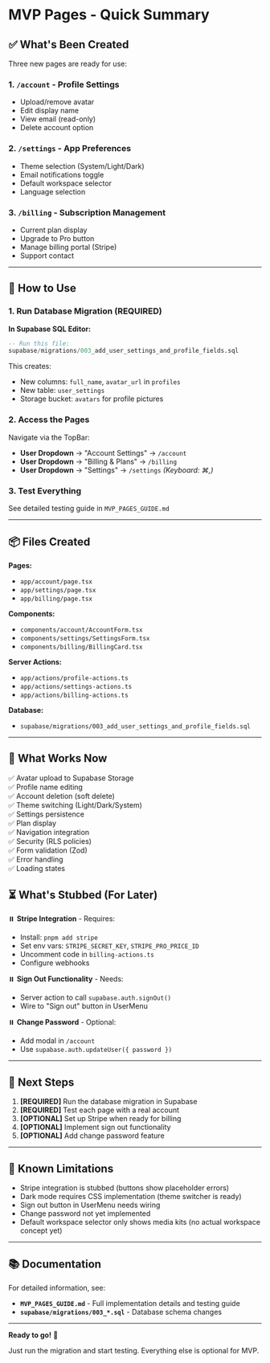 # MVP Pages - Quick Summary

## ✅ What's Been Created

Three new pages are ready for use:

### 1. **`/account`** - Profile Settings
- Upload/remove avatar
- Edit display name
- View email (read-only)
- Delete account option

### 2. **`/settings`** - App Preferences
- Theme selection (System/Light/Dark)
- Email notifications toggle
- Default workspace selector
- Language selection

### 3. **`/billing`** - Subscription Management
- Current plan display
- Upgrade to Pro button
- Manage billing portal (Stripe)
- Support contact

---

## 🚀 How to Use

### 1. Run Database Migration (REQUIRED)

**In Supabase SQL Editor:**
```sql
-- Run this file:
supabase/migrations/003_add_user_settings_and_profile_fields.sql
```

This creates:
- New columns: `full_name`, `avatar_url` in `profiles`
- New table: `user_settings`
- Storage bucket: `avatars` for profile pictures

### 2. Access the Pages

Navigate via the TopBar:
- **User Dropdown** → "Account Settings" → `/account`
- **User Dropdown** → "Billing & Plans" → `/billing`
- **User Dropdown** → "Settings" → `/settings` *(Keyboard: ⌘,)*

### 3. Test Everything

See detailed testing guide in `MVP_PAGES_GUIDE.md`

---

## 📦 Files Created

**Pages:**
- `app/account/page.tsx`
- `app/settings/page.tsx`
- `app/billing/page.tsx`

**Components:**
- `components/account/AccountForm.tsx`
- `components/settings/SettingsForm.tsx`
- `components/billing/BillingCard.tsx`

**Server Actions:**
- `app/actions/profile-actions.ts`
- `app/actions/settings-actions.ts`
- `app/actions/billing-actions.ts`

**Database:**
- `supabase/migrations/003_add_user_settings_and_profile_fields.sql`

---

## 🔧 What Works Now

✅ Avatar upload to Supabase Storage  
✅ Profile name editing  
✅ Account deletion (soft delete)  
✅ Theme switching (Light/Dark/System)  
✅ Settings persistence  
✅ Plan display  
✅ Navigation integration  
✅ Security (RLS policies)  
✅ Form validation (Zod)  
✅ Error handling  
✅ Loading states  

## ⏳ What's Stubbed (For Later)

⏸️ **Stripe Integration** - Requires:
- Install: `pnpm add stripe`
- Set env vars: `STRIPE_SECRET_KEY`, `STRIPE_PRO_PRICE_ID`
- Uncomment code in `billing-actions.ts`
- Configure webhooks

⏸️ **Sign Out Functionality** - Needs:
- Server action to call `supabase.auth.signOut()`
- Wire to "Sign out" button in UserMenu

⏸️ **Change Password** - Optional:
- Add modal in `/account`
- Use `supabase.auth.updateUser({ password })`

---

## 🎯 Next Steps

1. **[REQUIRED]** Run the database migration in Supabase
2. **[REQUIRED]** Test each page with a real account
3. **[OPTIONAL]** Set up Stripe when ready for billing
4. **[OPTIONAL]** Implement sign out functionality
5. **[OPTIONAL]** Add change password feature

---

## 🐛 Known Limitations

- Stripe integration is stubbed (buttons show placeholder errors)
- Dark mode requires CSS implementation (theme switcher is ready)
- Sign out button in UserMenu needs wiring
- Change password not yet implemented
- Default workspace selector only shows media kits (no actual workspace concept yet)

---

## 📚 Documentation

For detailed information, see:
- **`MVP_PAGES_GUIDE.md`** - Full implementation details and testing guide
- **`supabase/migrations/003_*.sql`** - Database schema changes

---

**Ready to go!** 🚀

Just run the migration and start testing. Everything else is optional for MVP.

